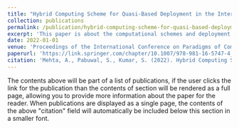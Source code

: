 ```yaml
---
title: "Hybrid Computing Scheme for Quasi-Based Deployment in the Internet of Things"
collection: publications
permalink: /publication/hybrid-computing-scheme-for-quasi-based-deployment-in-the-internet-of-things
excerpt: 'This paper is about the computational schemes and deployment of IoT devices in a large geographical area.'
date: 2022-01-01
venue: 'Proceedings of the International Conference on Paradigms of Communication, Computing and Data'
paperurl: 'https://link.springer.com/chapter/10.1007/978-981-16-5747-4_25'
citation: 'Mehta, A., Pabuwal, S., Kumar, S. (2022). Hybrid Computing Scheme for Quasi-Based Deployment in the Internet of Things.'
---
```


The contents above will be part of a list of publications, if the user clicks the link for the publication than the contents of section will be rendered as a full page, allowing you to provide more information about the paper for the reader. When publications are displayed as a single page, the contents of the above "citation" field will automatically be included below this section in a smaller font.
